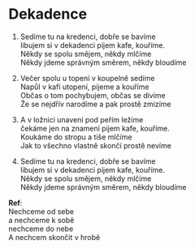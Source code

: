 # Dekadence

1. Sedíme tu na kredenci, dobře se bavíme   
libujem si v dekadenci pijem kafe, kouříme.  
Někdy se spolu smějem, někdy mlčíme  
Někdy jdeme správným směrem, někdy bloudíme  

2. Večer spolu u topení v koupelně sedíme   
Napůl v kafi utopení, pijeme a  kouříme  
Občas o tom pochybujem, občas se divíme  
Že se nejdřív narodíme a pak prostě zmizíme  

3. A v ložnici unavení pod peřím ležíme   
čekáme jen na znamení pijem kafe, kouříme.  
Koukáme do stropu a tiše mlčíme  
Jak to všechno vlastně skončí prostě nevíme  

4. Sedíme tu na kredenci, dobře se bavíme  
libujem si v dekadenci pijem kafe, kouříme.  
Někdy se spolu smějem, někdy mlčíme  
Někdy jdeme správným směrem, někdy bloudíme  

**Ref**:  
Nechceme od sebe  
a nechceme k sobě  
nechceme do nebe  
A nechcem skončit v hrobě  